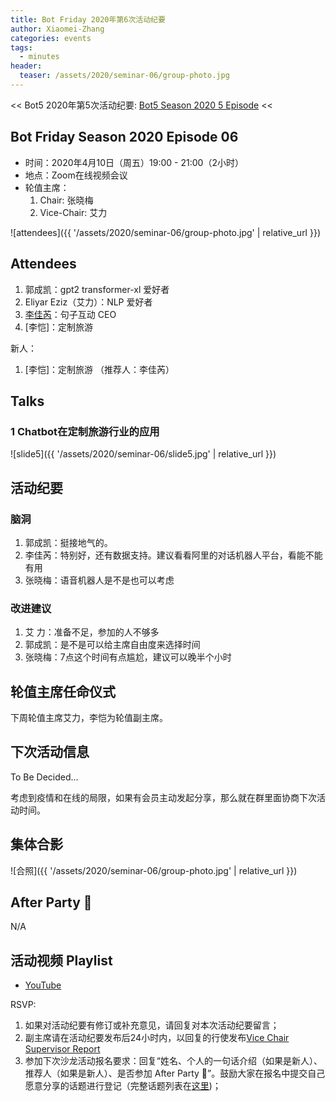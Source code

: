 ```yaml
---
title: Bot Friday 2020年第6次活动纪要
author: Xiaomei-Zhang
categories: events
tags:
  - minutes
header:
  teaser: /assets/2020/seminar-06/group-photo.jpg
---
```


<< Bot5 2020年第5次活动纪要: [Bot5 Season 2020 5 Episode](https://bot5.club/events/seminar-minutes-2020-05) <<

## Bot Friday Season 2020 Episode 06

- 时间：2020年4月10日（周五）19:00 - 21:00（2小时）
- 地点：Zoom在线视频会议
- 轮值主席：
    1. Chair: 张晓梅
    1. Vice-Chair: 艾力

![attendees]({{ '/assets/2020/seminar-06/group-photo.jpg' | relative_url }})

## Attendees

1. 郭成凯：gpt2 transformer-xl 爱好者
1. Eliyar Eziz（艾力）：NLP 爱好者
1. [李佳芮](/people/lijiarui/)：句子互动 CEO
1. [李恺]：定制旅游

新人：

1. [李恺]：定制旅游
（推荐人：李佳芮）

## Talks

### 1 Chatbot在定制旅游行业的应用

![slide5]({{ '/assets/2020/seminar-06/slide5.jpg' | relative_url }})

## 活动纪要

### 脑洞

1. 郭成凯：挺接地气的。
1. 李佳芮：特别好，还有数据支持。建议看看阿里的对话机器人平台，看能不能有用
1. 张晓梅：语音机器人是不是也可以考虑

### 改进建议

1. 艾  力：准备不足，参加的人不够多
1. 郭成凯：是不是可以给主席自由度来选择时间
1. 张晓梅：7点这个时间有点尴尬，建议可以晚半个小时

## 轮值主席任命仪式

下周轮值主席艾力，李恺为轮值副主席。

## 下次活动信息

To Be Decided...

考虑到疫情和在线的局限，如果有会员主动发起分享，那么就在群里面协商下次活动时间。

## 集体合影

![合照]({{ '/assets/2020/seminar-06/group-photo.jpg' | relative_url }})

## After Party 🍻

N/A

## 活动视频 Playlist

- [YouTube](https://www.youtube.com/playlist?list=PL8hd9KDTdarDJdNcARh5nInSkurE2wDXu)

RSVP:

1. 如果对活动纪要有修订或补充意见，请回复对本次活动纪要留言；
1. 副主席请在活动纪要发布后24小时内，以回复的行使发布[Vice Chair Supervisor Report](/manuals/chair/#vice-chair-supervisor-report)
1. 参加下次沙龙活动报名要求：回复“姓名、个人的一句话介绍（如果是新人）、推荐人（如果是新人）、是否参加 After Party 🍻”。鼓励大家在报名中提交自己愿意分享的话题进行登记（完整话题列表在[这里](https://www.bot5.club/talks/))；
